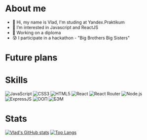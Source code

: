 # About me
* 👋 Hi, my name is Vlad, I'm studing at Yandex.Praktikum
* 👀 I’m interested in Javascript and ReactJS
* 🌟 Working on a diploma
* 😰 I participate in a hackathon - "Big Brothers Big Sisters"

# Future plans


# Skills

![JavaScript](https://img.shields.io/badge/-JavaScript-000?&logo=JavaScript&logoColor=ddc508)
![CSS3](https://img.shields.io/badge/-CSS3-000?&logo=css3)
![HTML5](https://img.shields.io/badge/-HTML5-000?&logo=html5)
![React](https://img.shields.io/badge/-React-000?&logo=React)
![React Router](https://img.shields.io/badge/-React%20Router-000?&logo=React%20Router)
![Node.js](https://img.shields.io/badge/-Node.js-000?&logo=node.js)
![ExpressJS](https://img.shields.io/badge/-ExpressJS-000?&logo=express)
![ООП](https://img.shields.io/badge/-ООП-000?)
![БЭМ](https://img.shields.io/badge/-БЭМ-000?)

# Stats

[![Vlad's GitHub stats](https://github-readme-stats.vercel.app/api?username=EnvyvnE&show_icons=true)](https://github.com/EnvyvnE/github-readme-stats)
[![Top Langs](https://github-readme-stats.vercel.app/api/top-langs/?username=EnvyvnE)](https://github.com/EnvyvnE/github-readme-stats)
